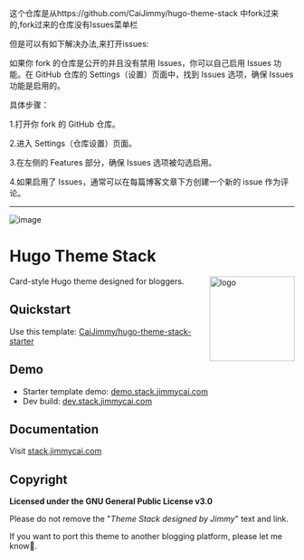 这个仓库是从https://github.com/CaiJimmy/hugo-theme-stack 中fork过来的,fork过来的仓库没有Issues菜单栏

但是可以有如下解决办法,来打开issues:

如果你 fork 的仓库是公开的并且没有禁用 Issues，你可以自己启用 Issues 功能。在 GitHub 仓库的 Settings（设置）页面中，找到 Issues 选项，确保 Issues 功能是启用的。

具体步骤：

1.打开你 fork 的 GitHub 仓库。

2.进入 Settings（仓库设置）页面。

3.在左侧的 Features 部分，确保 Issues 选项被勾选启用。

4.如果启用了 Issues，通常可以在每篇博客文章下方创建一个新的 issue 作为评论。


------------------------------------------------

![image](https://user-images.githubusercontent.com/5889006/190859441-141b5f81-8483-40d2-bd96-ebf85616a46d.png)

# Hugo Theme Stack

<img align="right" width="150" alt="logo" src="https://user-images.githubusercontent.com/5889006/190859553-5b229b4f-c476-4cbd-928f-890f5265ca4c.png">

Card-style Hugo theme designed for bloggers.

## Quickstart

Use this template: [CaiJimmy/hugo-theme-stack-starter](https://github.com/CaiJimmy/hugo-theme-stack-starter)

## Demo

* Starter template demo: [demo.stack.jimmycai.com](https://demo.stack.jimmycai.com)
* Dev build: [dev.stack.jimmycai.com](https://dev.stack.jimmycai.com)

## Documentation

Visit [stack.jimmycai.com](https://stack.jimmycai.com)

## Copyright

**Licensed under the GNU General Public License v3.0**

Please do not remove the "*Theme Stack designed by Jimmy*" text and link.

If you want to port this theme to another blogging platform, please let me know🙏.

